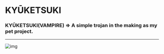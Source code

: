 # KYŪKETSUKI
### KYŪKETSUKI(VAMPIRE) => A simple trojan in the making as my pet project.
---
![img](https://github.com/Mischievous-Loner/kyuuketsuki/raw/main/kyuuketsuki-min.jpeg)

